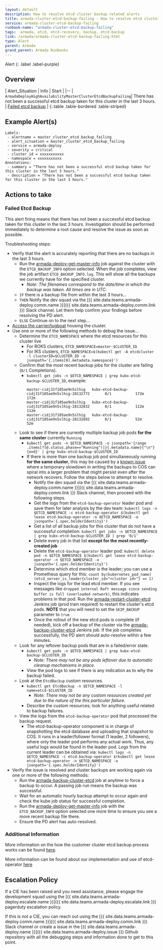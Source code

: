 ```yaml
---
layout: default
description: How to resolve etcd cluster backup related alerts
title: armada-cluster-etcd-backup-failing - How to resolve etcd cluster backup related alerts
service: armada-cluster-etcd-backup-failing
runbook-name: "armada-cluster-etcd-backup-failing"
tags:  armada, etcd, etcd-recovery, backup, etcd-backup
link: /armada/armada-cluster-etcd-backup-failing.html
type: Alert
parent: Armada
grand_parent: Armada Runbooks
---
```


Alert
{: .label .label-purple}

## Overview
| Alert_Situation | Info | Start |
|--
| `ArmadaDeployHighAvailabilityMasterClusterEtcdBackupFailing`| There has not been a successful etcd backup taken for this cluster in the last 3 hours. | [Failed etcd backup](#failed-etcd-backup) |
{:.table .table-bordered .table-striped}

## Example Alert(s)

~~~~
Labels:
 - alertname = master_cluster_etcd_backup_failing
 - alert_situation = master_cluster_etcd_backup_failing
 - service = armada-deploy
 - severity = critical
 - cluster_id = xxxxxxxxxxx
 - namespace = xxxxxxxxxxx
Annotations:
 - summary = "There has not been a successful etcd backup taken for this cluster in the last 3 hours."
 - description = "There has not been a successful etcd backup taken for this cluster in the last 3 hours."
~~~~

## Actions to take

### Failed Etcd Backup

This alert firing means that there has not been a successful etcd backup taken for this cluster in the last 3 hours.  Investigation should be performed immediately to determine a root cause and resolve the issue as soon as possible.

Troubleshooting steps:

- Verify that the alert is accurately reporting that there are no backups in the last 3 hours.
  - Run the [armada-deploy-get-master-info](https://alchemy-containers-jenkins.swg-devops.com/job/Containers-Runtime/job/armada-deploy-get-master-info/) job against the cluster with the `ETCD_BACKUP_INFO` option selected.  When the job completes, view the job artifact `ETCD_BACKUP_INFO.log`.  This will show all the backups we currently have for the specified cluster.
    - _Note: The filenames correspond to the date/time in which the backup was taken. All times are in UTC._
  - `IF` there is a backup file from within the last 3 hours...
  - `THEN` Notify the dev squad via the [{{ site.data.teams.armada-deploy.comm.name }}]({{ site.data.teams.armada-deploy.comm.link }}) Slack channel.  Let them help confirm your findings before resolving the PD alert.
  - `ELSE` Continue on to the next step...
- [Access the carrier/tugboat](./armada-general-debugging-info.html#finding-the-carrier-to-log-into-from-pagerduty-alert) housing the cluster.
- Use one or more of the following methods to debug the issue...
  - Determine the `ETCD_NAMESPACE` where the etcd resources for this cluster live
    - For ROKS clusters, `ETCD_NAMESPACE=master-$CLUSTER_ID`
    - For IKS clusters, `ETCD_NAMESPACE=$(kubectl get -A etcdcluster -l clusterID=$CLUSTER_ID -o jsonpath='{.items[0].metadata.namespace}')`
  - Confirm that the most recent backup jobs for the cluster are failing (`0/1` Completions).
    - `kubectl get jobs -n $ETCD_NAMESPACE | grep kubx-etcd-backup-$CLUSTER_ID`, example:
      ~~~
      master-cidj31f105ae9n5slhig   kubx-etcd-backup-cidj31f105ae9n5slhig-28132772       0/1           172m       172m
      master-cidj31f105ae9n5slhig   kubx-etcd-backup-cidj31f105ae9n5slhig-28132832       0/1           112m       112m
      master-cidj31f105ae9n5slhig   kubx-etcd-backup-cidj31f105ae9n5slhig-28132892       0/1           52m        52m
      ~~~
  - Look to see if there are currently multiple backup job pods **for the same cluster** currently `Running`
    - `kubectl get pods -n $ETCD_NAMESPACE -o jsonpath='{range .items[?(@.status.phase=="Running")]}{.metadata.name}{"\n"}{end}' | grep kubx-etcd-backup-$CLUSTER_ID`
    - If there is more than one backup job pod simultaneously running **for the same cluster**, this may be caused by a [known issue](https://github.ibm.com/alchemy-containers/armada-deploy/issues/11691) where a temporary slowdown in writing the backups to COS can spiral into a larger problem that might persist even after the network recovers. Follow the steps below to attempt to resolve.
      - Notify the dev squad via the [{{ site.data.teams.armada-deploy.comm.name }}]({{ site.data.teams.armada-deploy.comm.link }}) Slack channel, then proceed with the following steps.
      - Get the logs from the `etcd-backup-operator` leader pod and save them for later analysis by the dev team: `kubectl logs -n $ETCD_NAMESPACE -c etcd-backup-operator $(kubectl get lease etcd-backup-operator -n $ETCD_NAMESPACE -o jsonpath='{.spec.holderIdentity}')`
      - Get a list of all backup jobs for this cluster that do not have a successful completion: `kubectl get jobs -n $ETCD_NAMESPACE | grep kubx-etcd-backup-$CLUSTER_ID | grep '0/1'`
      - Delete every job in that list **except for the most recently-created job**
      - Delete the `etcd-backup-operator` leader pod: `kubectl delete pod -n $ETCD_NAMESPACE $(kubectl get lease etcd-backup-operator -n $ETCD_NAMESPACE -o jsonpath='{.spec.holderIdentity}')`
      - Determine which etcd member is the leader; you can use a Prometheus query for this: `count by(kubernetes_pod_name)(etcd_server_is_leader{cluster_id="<cluster id>"} == 1)`
      - Inspect the logs for the lead etcd member. If you see messages like `dropped internal Raft message since sending buffer is full (overloaded network)`, this indicates problems in that pod. Run the [armada-restart-cluster-etcd](https://alchemy-containers-jenkins.swg-devops.com/job/Containers-Runtime/job/armada-restart-cluster-etcd) Jenkins job (prod train required) to restart the cluster's etcd pods. **NOTE** that you will need to set the `SKIP_BACKUP` parameter to `true`
      - Once the rollout of the new etcd pods is complete (if needed), kick off a backup of the cluster via the [armada-backup-cluster-etcd](https://alchemy-containers-jenkins.swg-devops.com/job/Containers-Runtime/job/armada-backup-cluster-etcd/) Jenkins job. If the job completes successfully, the PD alert should auto-resolve within a few minutes.
  - Look for any leftover backup pods that are in a failed/error state.
    - `kubectl get pods -n $ETCD_NAMESPACE | grep kubx-etcd-backup-$CLUSTER_ID`
      - _Note: There may not be any pods leftover due to automatic cleanup mechanisms in place._
    - View the pod logs to see if there is any indication as to why the backup failed.
  - Look at the `EtcdBackup` custom resources.
    - `kubectl get EtcdBackup -n $ETCD_NAMESPACE -l name=etcd-$CLUSTER_ID`
      - _Note: There may not be any custom resources created yet due to the nature of the this particular failure._
    - Describe the custom resources; look for anything useful related to backup failures.
  - View the logs from the `etcd-backup-operator` pod that processed the backup request.
    - The etcd-backup-operator component is in charge of snapshotting the etcd database and uploading that snapshot to COS.  It runs in a leader/follower format (1 leader, 2 followers), where only the leader pod performs any actual work. Thus, any useful logs would be found in the leader pod. Logs from the current leader can be obtained via: `kubectl logs -n $ETCD_NAMESPACE -c etcd-backup-operator $(kubectl get lease etcd-backup-operator -n $ETCD_NAMESPACE -o jsonpath='{.spec.holderIdentity}')`
- Verify the issue is resolved and cluster backups are working again via one or more of the following methods:
  - Run the [armada-backup-cluster-etcd](https://alchemy-containers-jenkins.swg-devops.com/job/Containers-Runtime/job/armada-backup-cluster-etcd/) job at anytime to force a backup to occur.  A passing job run means the backup was successful.
  - Wait for an automatic hourly backup attempt to occur again and check the kube job status for successful completion.
  - Run the [armada-deploy-get-master-info](https://alchemy-containers-jenkins.swg-devops.com/job/Containers-Runtime/job/armada-deploy-get-master-info/) job with the `ETCD_BACKUP_INFO` option selected one more time to ensure you see a more recent backup file there.
  - Ensure the PD alert has auto-resolved.

### Additional Information
More information on the how the customer cluster etcd backup process works can be found [here](https://github.ibm.com/alchemy-containers/etcd-operator/wiki/Cruiser-Etcd#backups).

More information can be found about our implementation and use of etcd-operator [here](armada-etcd-operator-information.html)

## Escalation Policy
If a CIE has been raised and you need assistance, please engage the development squad using the [{{ site.data.teams.armada-deploy.escalate.name }}]({{ site.data.teams.armada-deploy.escalate.link }}) pagerduty escalation policy.

If this is not a CIE, you can reach out using the [{{ site.data.teams.armada-deploy.comm.name }}]({{ site.data.teams.armada-deploy.comm.link }}) Slack channel or create a issue in the [{{ site.data.teams.armada-deploy.name }}]({{ site.data.teams.armada-deploy.issue }}) Github repository with all the debugging steps and information done to get to this point.
